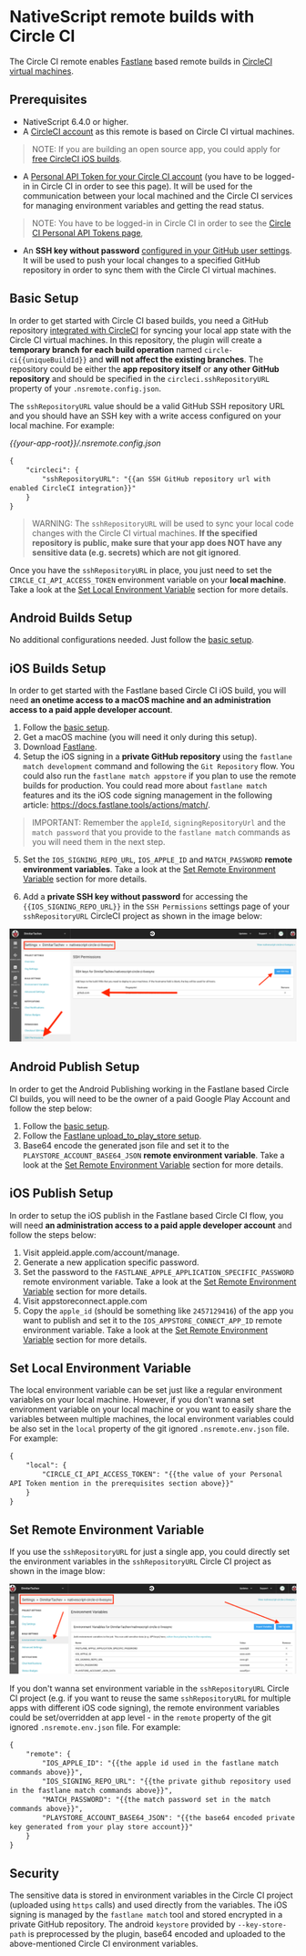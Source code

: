 # NativeScript remote builds with Circle CI 


The Circle CI remote enables [Fastlane](https://fastlane.tools/) based remote builds in [CircleCI virtual machines](https://circleci.com/). 


## Prerequisites


* NativeScript 6.4.0 or higher.
* A [CircleCI account](https://circleci.com/) as this remote is based on Circle CI virtual machines.

> NOTE: If you are building an open source app, you could apply for [free CircleCI iOS builds](https://circleci.com/open-source). 

* A [Personal API Token for your Circle CI account](https://circleci.com/account/api) (you have to be logged-in in Circle CI in order to see this page). It will be used for the communication between your local machined and the Circle CI services for managing environment variables and getting the read status.

> NOTE: You have to be logged-in in Circle CI in order to see the [Circle CI Personal API Tokens page](https://circleci.com/account/api), 

* An **SSH key without password** [configured in your GitHub user settings](https://help.github.com/en/github/authenticating-to-github/adding-a-new-ssh-key-to-your-github-account). It will be used to push your local changes to a specified GitHub repository in order to sync them with the Circle CI virtual machines.

## Basic Setup

In order to get started with Circle CI based builds, you need a GitHub repository [integrated with CircleCI](https://circleci.com/docs/2.0/project-build/#adding-projects) for syncing your local app state with the Circle CI virtual machines. In this repository, the plugin will create a **temporary branch for each build operation** named `circle-ci{{uniqueBuildId}}` and **will not affect the existing branches**. The repository could be either the **app repository itself** or **any other GitHub repository** and should be specified in the `circleci.sshRepositoryURL` property of your `.nsremote.config.json`.

The `sshRepositoryURL` value should be a valid GitHub SSH repository URL and you should have an SSH key with a write access configured on your local machine. For example:


*{{your-app-root}}/.nsremote.config.json*

```
{
    "circleci": {
        "sshRepositoryURL": "{{an SSH GitHub repository url with enabled CircleCI integration}}"
    }
}
```

> WARNING: The `sshRepositoryURL` will be used to sync your local code changes with the Circle CI virtual machines. **If the specified repository is public, make sure that your app does NOT have any sensitive data (e.g. secrets) which are not git ignored**.  

Once you have the `sshRepositoryURL` in place, you just need to set the `CIRCLE_CI_API_ACCESS_TOKEN` environment variable on your **local machine**. Take a look at the [Set Local Environment Variable](#set-local-environment-variable) section for more details.

## Android Builds Setup

No additional configurations needed. Just follow the [basic setup](#basic-setup).

## iOS Builds Setup

In order to get started with the Fastlane based Circle CI iOS build, you will need **an onetime access to a macOS machine and an administration access to a paid apple developer account**.

1) Follow the [basic setup](#basic-setup).
2) Get a macOS machine (you will need it only during this setup).
3) Download [Fastlane](https://fastlane.tools).
4) Setup the iOS signing in a **private GitHub repository** using the `fastlane match development` command and following the `Git Repository` flow. You could also run the `fastlane match appstore` if you plan to use the remote builds for production. You could read more about `fastlane match` features and its the iOS code signing management in the following article: https://docs.fastlane.tools/actions/match/.


> IMPORTANT: Remember the `appleId`, `signingRepositoryUrl` and the `match password` that you provide to the `fastlane match` commands as you will need them in the next step.


5) Set the `IOS_SIGNING_REPO_URL`, `IOS_APPLE_ID` and `MATCH_PASSWORD` **remote environment variables**. Take a look at the [Set Remote Environment Variable](#set-remote-environment-variable) section for more details.

6) Add a **private SSH key without password** for accessing the `{{IOS_SIGNING_REPO_URL}}` in the `SSH Permissions` settings page of your `sshRepositoryURL` CircleCI project as shown in the image below:

![Circle CI ssh keys page](circleci-sshkeys.png "Circle CI ssh keys page")


## Android Publish Setup

In order to get the Android Publishing working in the Fastlane based Circle CI builds, you will need to be the owner of a paid Google Play Account and follow the step below:

1) Follow the [basic setup](#basic-setup).
2) Follow the [Fastlane upload_to_play_store setup](https://docs.fastlane.tools/actions/upload_to_play_store/#setup).
3) Base64 encode the generated json file and set it to the `PLAYSTORE_ACCOUNT_BASE64_JSON` **remote environment variable**. Take a look at the [Set Remote Environment Variable](#set-remote-environment-variable) section for more details.

## iOS Publish Setup

In order to setup the iOS publish in the Fastlane based Circle CI flow, you will need **an administration access to a paid apple developer account** and follow the steps below:
1) Visit appleid.apple.com/account/manage.
2) Generate a new application specific password.
3) Set the password to the `FASTLANE_APPLE_APPLICATION_SPECIFIC_PASSWORD` remote environment variable. Take a look at the [Set Remote Environment Variable](#set-remote-environment-variable) section for more details.
4) Visit appstoreconnect.apple.com
5) Copy the `apple_id` (should be something like `2457129416`) of the app you want to publish and set it to the `IOS_APPSTORE_CONNECT_APP_ID` remote environment variable. Take a look at the [Set Remote Environment Variable](#set-remote-environment-variable) section for more details.

## Set Local Environment Variable

The local environment variable can be set just like a regular environment variables on your local machine. However, if you don't wanna set environment variable on your local machine or you want to easily share the variables between multiple machines, the local environment variables could be also set in the `local` property of the git ignored `.nsremote.env.json` file. For example:
```
{
    "local": {
        "CIRCLE_CI_API_ACCESS_TOKEN": "{{the value of your Personal API Token mention in the prerequisites section above}}"
    }
}
```

## Set Remote Environment Variable

If you use the `sshRepositoryURL` for just a single app, you could directly set the environment variables in the `sshRepositoryURL` Circle CI project as shown in the image blow:

![Circle CI env vars page](circleci-envvars.png "Circle CI env vars page")
 
If you don't wanna set environment variable in the `sshRepositoryURL` Circle CI project (e.g. if you want to reuse the same `sshRepositoryURL` for multiple apps with different iOS code signing), the remote environment variables could be set/overridden at app level - in the `remote` property of the git ignored `.nsremote.env.json` file. For example:

```
{
    "remote": {
        "IOS_APPLE_ID": "{{the apple id used in the fastlane match commands above}}",
        "IOS_SIGNING_REPO_URL": "{{the private github repository used in the fastlane match commands above}}",
        "MATCH_PASSWORD": "{{the match password set in the match commands above}}",
        "PLAYSTORE_ACCOUNT_BASE64_JSON": "{{the base64 encoded private key generated from your play store account}}"
    }
}
```

## Security

The sensitive data is stored in environment variables in the Circle CI project (uploaded using `https` calls) and used directly from the variables. The iOS signing is managed by the `fastlane match` tool and stored encrypted in a private GitHub repository. The android `keystore` provided by `--key-store-path` is preprocessed by the plugin, base64 encoded and uploaded to the above-mentioned Circle CI environment variables.
